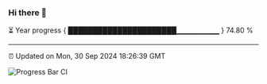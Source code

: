 ### Hi there 👋

⏳ Year progress { ██████████████████████▁▁▁▁▁▁▁▁ } 74.80 %

---

⏰ Updated on Mon, 30 Sep 2024 18:26:39 GMT

![Progress Bar CI](https://github.com/liununu/liununu/workflows/Progress%20Bar%20CI/badge.svg)
